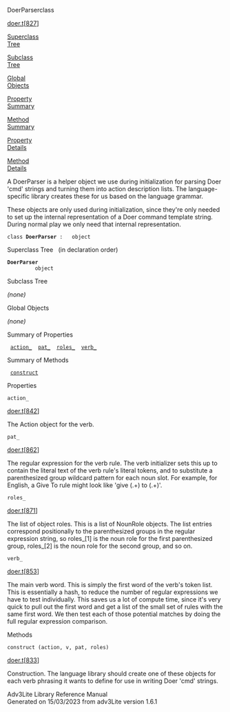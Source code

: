 <span class="title">DoerParser</span><span class="type">class</span>

[doer.t](../file/doer.t.html)\[[827](../source/doer.t.html#827)\]

[Superclass  
Tree](#_SuperClassTree_)

[Subclass  
Tree](#_SubClassTree_)

[Global  
Objects](#_ObjectSummary_)

[Property  
Summary](#_PropSummary_)

[Method  
Summary](#_MethodSummary_)

[Property  
Details](#_Properties_)

[Method  
Details](#_Methods_)

<div class="fdesc">

A DoerParser is a helper object we use during initialization for parsing
Doer 'cmd' strings and turning them into action description lists. The
language-specific library creates these for us based on the language
grammar.

These objects are only used during initialization, since they're only
needed to set up the internal representation of a Doer command template
string. During normal play we only need that internal representation.

`class `**`DoerParser`**` :   object`

</div>

<span id="_SuperClassTree_"></span>

<div class="mjhd">

<span class="hdln">Superclass Tree</span>   (in declaration order)

</div>

**`DoerParser`**  
`         object`  
<span id="_SubClassTree_"></span>

<div class="mjhd">

<span class="hdln">Subclass Tree</span>  

</div>

*(none)* <span id="_ObjectSummary_"></span>

<div class="mjhd">

<span class="hdln">Global Objects</span>  

</div>

*(none)* <span id="_PropSummary_"></span>

<div class="mjhd">

<span class="hdln">Summary of Properties</span>  

</div>

` `[`action_`](#action_)`  `[`pat_`](#pat_)`  `[`roles_`](#roles_)`  `[`verb_`](#verb_)`  `

<span id="_MethodSummary_"></span>

<div class="mjhd">

<span class="hdln">Summary of Methods</span>  

</div>

` `[`construct`](#construct)`  `

<span id="_Properties_"></span>

<div class="mjhd">

<span class="hdln">Properties</span>  

</div>

<span id="action_"></span>

`action_`

[doer.t](../file/doer.t.html)\[[842](../source/doer.t.html#842)\]

<div class="desc">

The Action object for the verb.

</div>

<span id="pat_"></span>

`pat_`

[doer.t](../file/doer.t.html)\[[862](../source/doer.t.html#862)\]

<div class="desc">

The regular expression for the verb rule. The verb initializer sets this
up to contain the literal text of the verb rule's literal tokens, and to
substitute a parenthesized group wildcard pattern for each noun slot.
For example, for English, a Give To rule might look like 'give (.+) to
(.+)'.

</div>

<span id="roles_"></span>

`roles_`

[doer.t](../file/doer.t.html)\[[871](../source/doer.t.html#871)\]

<div class="desc">

The list of object roles. This is a list of NounRole objects. The list
entries correspond positionally to the parenthesized groups in the
regular expression string, so roles\_\[1\] is the noun role for the
first parenthesized group, roles\_\[2\] is the noun role for the second
group, and so on.

</div>

<span id="verb_"></span>

`verb_`

[doer.t](../file/doer.t.html)\[[853](../source/doer.t.html#853)\]

<div class="desc">

The main verb word. This is simply the first word of the verb's token
list. This is essentially a hash, to reduce the number of regular
expressions we have to test individually. This saves us a lot of compute
time, since it's very quick to pull out the first word and get a list of
the small set of rules with the same first word. We then test each of
those potential matches by doing the full regular expression comparison.

</div>

<span id="_Methods_"></span>

<div class="mjhd">

<span class="hdln">Methods</span>  

</div>

<span id="construct"></span>

`construct (action, v, pat, roles)`

[doer.t](../file/doer.t.html)\[[833](../source/doer.t.html#833)\]

<div class="desc">

Construction. The language library should create one of these objects
for each verb phrasing it wants to define for use in writing Doer 'cmd'
strings.

</div>

<div class="ftr">

Adv3Lite Library Reference Manual  
Generated on 15/03/2023 from adv3Lite version 1.6.1

</div>
